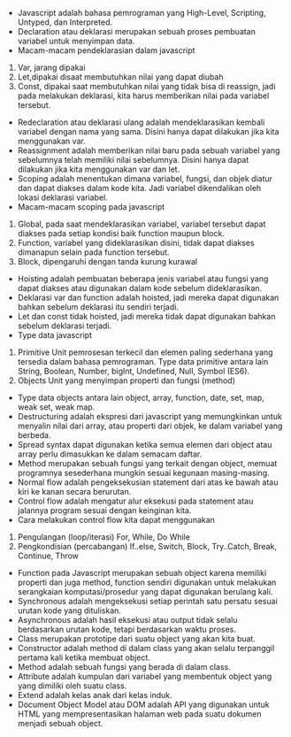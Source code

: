 - Javascript adalah bahasa pemrograman yang High-Level, Scripting, Untyped, dan Interpreted.
- Declaration atau deklarasi merupakan sebuah proses pembuatan variabel untuk menyimpan data.
- Macam-macam pendeklarasian dalam javascript
1. Var, jarang dipakai
2. Let,dipakai disaat membutuhkan nilai yang dapat diubah 
3. Const, dipakai saat membutuhkan nilai yang tidak bisa di reassign, jadi pada melakukan deklarasi, kita harus memberikan nilai pada variabel tersebut.
- Redeclaration atau deklarasi ulang adalah mendeklarasikan kembali variabel dengan nama yang sama. Disini hanya dapat dilakukan jika kita menggunakan var.
- Reassignment adalah memberikan nilai baru pada sebuah variabel yang sebelumnya telah memiliki nilai sebelumnya. Disini hanya dapat dilakukan jika kita menggunakan var dan let. 
- Scoping adalah menentukan dimana variabel, fungsi, dan objek diatur dan dapat diakses dalam kode kita. Jadi variabel dikendalikan oleh lokasi deklarasi variabel.
- Macam-macam scoping pada javascript
1. Global, pada saat mendeklarasikan variabel, variabel tersebut dapat diakses pada setiap kondisi baik function maupun block. 
2. Function, variabel yang dideklarasikan disini, tidak dapat diakses dimanapun selain pada function tersebut.
3. Block, dipengaruhi dengan tanda kurung kurawal
- Hoisting adalah pembuatan beberapa jenis variabel atau fungsi yang dapat diakses atau digunakan dalam kode sebelum dideklarasikan.
- Deklarasi var dan function adalah hoisted, jadi mereka dapat digunakan bahkan sebelum deklarasi itu sendiri terjadi. 
- Let dan const tidak hoisted, jadi mereka tidak dapat digunakan bahkan sebelum deklarasi terjadi.
- Type data javascript
1. Primitive
Unit pemrosesan terkecil dan elemen paling sederhana yang tersedia dalam bahasa pemrograman.
Type data primitive antara lain String, Boolean, Number, bigInt, Undefined, Null, Symbol (ES6).
2. Objects
Unit yang menyimpan properti dan fungsi (method)
- Type data objects antara lain object, array, function, date, set, map, weak set, weak map.
- Destructuring adalah ekspresi dari javascript yang memungkinkan untuk menyalin nilai dari array, atau properti dari objek, ke dalam variabel yang berbeda.
- Spread syntax dapat digunakan ketika semua elemen dari object atau array perlu dimasukkan ke dalam semacam daftar.
- Method merupakan sebuah fungsi yang terkait dengan object, memuat programnya sesederhana mungkin sesuai kegunaan masing-masing.
- Normal flow adalah pengeksekusian statement dari atas ke bawah atau kiri ke kanan secara berurutan.
- Control flow adalah mengatur alur eksekusi pada statement atau jalannya program sesuai dengan keinginan kita.
- Cara melakukan control flow kita dapat menggunakan
1. Pengulangan (loop/iterasi)
For, While, Do While
2. Pengkondisian (percabangan)
If..else, Switch, Block, Try..Catch, Break, Continue, Throw
- Function pada Javascript merupakan sebuah object karena memiliki properti dan juga method, function sendiri digunakan untuk melakukan serangkaian komputasi/prosedur yang dapat digunakan berulang kali.
- Synchronous adalah mengeksekusi setiap perintah satu persatu sesuai urutan kode yang dituliskan.
- Asynchronous adalah hasil eksekusi atau output tidak selalu berdasarkan urutan kode, tetapi berdasarkan waktu proses.
- Class merupakan prototipe dari suatu object yang akan kita buat.
- Constructor adalah method di dalam class yang akan selalu terpanggil pertama kali ketika membuat object.
- Method adalah sebuah fungsi yang berada di dalam class.
- Attribute adalah kumpulan dari variabel yang membentuk object yang
yang dimiliki oleh suatu class.
- Extend adalah kelas anak dari kelas induk.
- Document Object Model atau DOM adalah API yang digunakan untuk HTML yang mempresentasikan halaman web pada suatu dokumen menjadi sebuah object.
